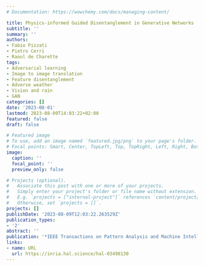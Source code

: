 ```yaml
---
# Documentation: https://wowchemy.com/docs/managing-content/

title: Physics-informed Guided Disentanglement in Generative Networks
subtitle: ''
summary: ''
authors:
- Fabio Pizzati
- Pietro Cerri
- Raoul de Charette
tags:
- Adversarial learning
- Image to image translation
- Feature disentanglement
- Adverse weather
- Vision and rain
- GAN
categories: []
date: '2023-08-01'
lastmod: 2023-08-09T14:03:22+02:00
featured: false
draft: false

# Featured image
# To use, add an image named `featured.jpg/png` to your page's folder.
# Focal points: Smart, Center, TopLeft, Top, TopRight, Left, Right, BottomLeft, Bottom, BottomRight.
image:
  caption: ''
  focal_point: ''
  preview_only: false

# Projects (optional).
#   Associate this post with one or more of your projects.
#   Simply enter your project's folder or file name without extension.
#   E.g. `projects = ["internal-project"]` references `content/project/deep-learning/index.md`.
#   Otherwise, set `projects = []`.
projects: []
publishDate: '2023-08-09T12:03:22.263529Z'
publication_types:
- '2'
abstract: ''
publication: '*IEEE Transactions on Pattern Analysis and Machine Intelligence*'
links:
- name: URL
  url: https://inria.hal.science/hal-03498130
---
```

